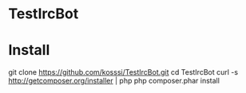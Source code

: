 TestIrcBot
==========

# Install

  git clone https://github.com/kosssi/TestIrcBot.git
  cd TestIrcBot
  curl -s http://getcomposer.org/installer | php
  php composer.phar install